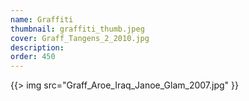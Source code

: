 ```yaml
---
name: Graffiti
thumbnail: graffiti_thumb.jpeg
cover: Graff_Tangens_2_2010.jpg
description:
order: 450
---
```


{{> img src="Graff_Aroe_Iraq_Janoe_Glam_2007.jpg" }}
